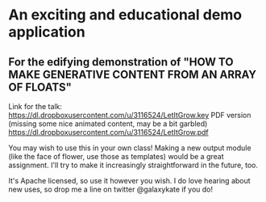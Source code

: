 # An exciting and educational demo application
## For the edifying demonstration of "HOW TO MAKE GENERATIVE CONTENT FROM AN ARRAY OF FLOATS"

Link for the talk: https://dl.dropboxusercontent.com/u/3116524/LetItGrow.key
PDF version (missing some nice animated content, may be a bit garbled) https://dl.dropboxusercontent.com/u/3116524/LetItGrow.pdf

You may wish to use this in your own class! 
Making a new output module (like the face of flower, use those as templates) would be a great assignment.  I'll try to make it increasingly straightforward in the future, too.

 It's Apache licensed, so use it however you wish.  I do love hearing about new uses, so drop me a line on twitter @galaxykate if you do!